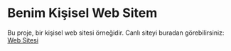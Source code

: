# Benim Kişisel Web Sitem

Bu proje, bir kişisel web sitesi örneğidir.
Canlı siteyi buradan görebilirsiniz: [Web Sitesi](https://web-dev-1-eta.vercel.app/)
